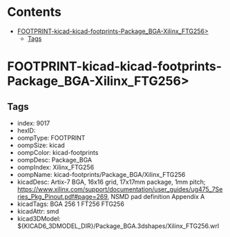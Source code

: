 



Contents
========

* [FOOTPRINT-kicad-kicad-footprints-Package_BGA-Xilinx_FTG256>](#footprint-kicad-kicad-footprints-package_bga-xilinx_ftg256)
	* [Tags](#tags)

# FOOTPRINT-kicad-kicad-footprints-Package_BGA-Xilinx_FTG256>

## Tags

- index: 9017
- hexID: 
- oompType: FOOTPRINT
- oompSize: kicad
- oompColor: kicad-footprints
- oompDesc: Package_BGA
- oompIndex: Xilinx_FTG256
- oompName: kicad-footprints/Package_BGA/Xilinx_FTG256
- kicadDesc: Artix-7 BGA, 16x16 grid, 17x17mm package, 1mm pitch; https://www.xilinx.com/support/documentation/user_guides/ug475_7Series_Pkg_Pinout.pdf#page=269, NSMD pad definition Appendix A
- kicadTags: BGA 256 1 FT256 FTG256
- kicadAttr: smd
- kicad3DModel: ${KICAD6_3DMODEL_DIR}/Package_BGA.3dshapes/Xilinx_FTG256.wrl
